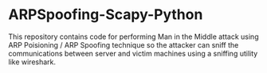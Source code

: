 # ARPSpoofing-Scapy-Python
This repository contains code for performing Man in the Middle attack using ARP Poisioning / ARP Spoofing technique so the attacker can sniff the communications between server and victim machines using a sniffing utility like wireshark. 
